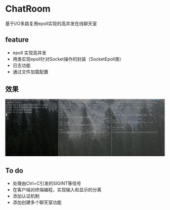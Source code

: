 
# ChatRoom

基于I/O多路复用epoll实现的高并发在线聊天室

## feature
* epoll 实现高并发
* 用类实现epoll针对Socket操作的封装（SocketEpoll类）
* 日志功能
* 通过文件加载配置

## 效果
![](./doc/2018-06-16-15291634398530.jpg)

## To do
* 处理由Ctrl+C引发的SIGINT等信号
* 在客户端对终端编程，实现输入和显示的分离
* 添加认证机制
* 添加创建多个聊天室功能


